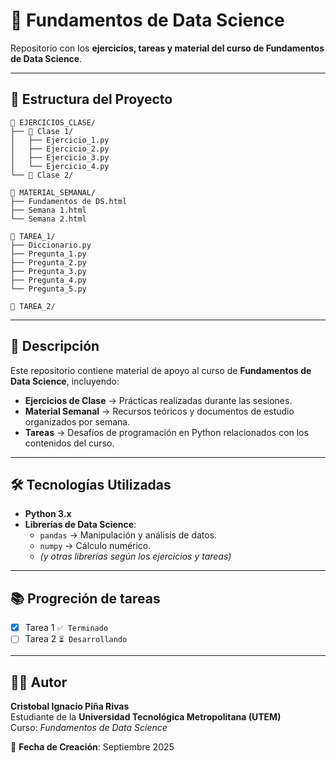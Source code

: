 # 📘 Fundamentos de Data Science

Repositorio con los **ejercicios, tareas y material del curso de Fundamentos de Data Science**.  

---

## 📂 Estructura del Proyecto

```
📁 EJERCICIOS_CLASE/
├── 📁 Clase 1/
│   ├── Ejercicio_1.py
│   ├── Ejercicio_2.py
│   ├── Ejercicio_3.py
│   └── Ejercicio_4.py
└── 📁 Clase 2/

📁 MATERIAL_SEMANAL/
├── Fundamentos de DS.html
├── Semana 1.html
└── Semana 2.html

📁 TAREA_1/
├── Diccionario.py
├── Pregunta_1.py
├── Pregunta_2.py
├── Pregunta_3.py
├── Pregunta_4.py
└── Pregunta_5.py

📁 TAREA_2/
```
---

## 📖 Descripción

Este repositorio contiene material de apoyo al curso de **Fundamentos de Data Science**, incluyendo:

- **Ejercicios de Clase** → Prácticas realizadas durante las sesiones.  
- **Material Semanal** → Recursos teóricos y documentos de estudio organizados por semana.  
- **Tareas** → Desafíos de programación en Python relacionados con los contenidos del curso.  

---

## 🛠 Tecnologías Utilizadas

- **Python 3.x**  
- **Librerías de Data Science**:  
  - `pandas` → Manipulación y análisis de datos.  
  - `numpy` → Cálculo numérico.    
  - *(y otras librerías según los ejercicios y tareas)*  

---

## 📚 Progreción de tareas

- [x] Tarea 1 `✅ Terminado`
- [ ] Tarea 2 `⏳ Desarrollando`  

---

## 👨‍🎓 Autor

**Cristobal Ignacio Piña Rivas**  
Estudiante de la **Universidad Tecnológica Metropolitana (UTEM)**  
Curso: *Fundamentos de Data Science*  

📅 **Fecha de Creación**: Septiembre 2025  
